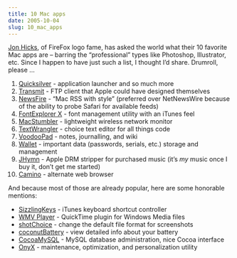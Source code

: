 ```yaml
---
title: 10 Mac apps
date: 2005-10-04
slug: 10_mac_apps
---
```

<p><a href="http://www.hicksdesign.co.uk/journal/10-mac-apps">Jon Hicks</a>, of FireFox logo fame, has asked the world what their 10 favorite Mac apps are &#8211; barring the &#8220;professional&#8221; types like Photoshop, Illustrator, etc. Since I happen to have just such a list, I thought I&#8217;d share. Drumroll, please &#8230;</p>

<ol>
<li><a href="http://quicksilver.blacktree.com">Quicksilver</a> - application launcher and so much more</li>
<li><a href="http://www.panic.com">Transmit</a> - FTP client that Apple could have designed themselves</li>
<li><a href="http://www.newsfirerss.com/">NewsFire</a> - &#8220;Mac RSS with style&#8221; (preferred over NetNewsWire because of the ability to probe Safari for available feeds)</li>
<li><a href="http://www.linotype.com/fontexplorerX">FontExplorer X</a> - font management utility with an iTunes feel</li>
<li><a href="http://www.macstumbler.com/">MacStumbler</a> - lightweight wireless network monitor</li>
<li><a href="http://www.barebones.com/products/textwrangler/index.shtml">TextWrangler</a> - choice text editor for all things code</li>
<li><a href="http://flyingmeat.com/voodoopad/">VoodooPad</a> - notes, journalling, and wiki</li>
<li><a href="http://www.waterfallsw.com/wallet/">Wallet</a> - important data (passwords, serials, etc.) storage and management</li>
<li><a href="http://hymn-project.org/jhymndoc/">JHymn</a> - Apple DRM stripper for purchased music (it&#8217;s <em>my</em> music once I buy it, don&#8217;t get me started)</li>
<li><a href="http://www.caminobrowser.com">Camino</a> - alternate web browser</li>
</ol>

<p>And because most of those are already popular, here are some honorable mentions:</p>

<ul>
<li><a href="http://www.yellowmug.com/sk4it/">SizzlingKeys</a> - iTunes keyboard shortcut controller</li>
<li><a href="http://www.flip4mac.com/wmv.htm">WMV Player</a> - QuickTime plugin for Windows Media files</li>
<li><a href="http://macupdate.com/info.php/id/18695">shotChoice</a> - change the default file format for screenshots</li>
<li><a href="http://www.coconut-flavour.com/coconutbattery/">coconutBattery</a> - view detailed info about your battery</li>
<li><a href="http://cocoamysql.sourceforge.net/">CocoaMySQL</a> - MySQL database administration, nice Cocoa interface</li>
<li><a href="http://www.titanium.free.fr/pgs/english.html">OnyX</a> - maintenance, optimization, and personalization utility</li>
</ul>